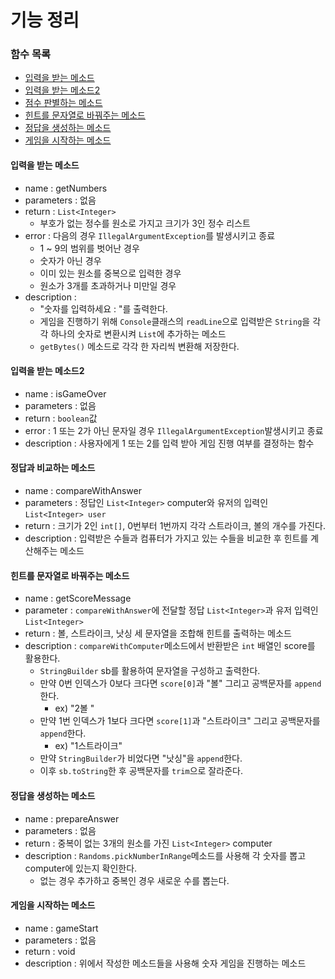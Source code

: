 # 기능 정리

### 함수 목록

- [입력을 받는 메소드](#입력을-받는-메소드)
- [입력을 받는 메소드2](#입력을-받는-메소드2)
- [점수 판별하는 메소드](#정답과-비교하는-메소드)
- [힌트를 문자열로 바꿔주는 메소드](#힌트를-문자열로-바꿔주는-메소드)
- [정답을 생성하는 메소드](#정답을-생성하는-메소드)
- [게임을 시작하는 메소드](#게임을-시작하는-메소드)

#### 입력을 받는 메소드

- name : getNumbers
- parameters : 없음
- return : `List<Integer>`
    - 부호가 없는 정수를 원소로 가지고 크기가 3인 정수 리스트
- error : 다음의 경우 `IllegalArgumentException`를 발생시키고 종료
    - 1 ~ 9의 범위를 벗어난 경우
    - 숫자가 아닌 경우
    - 이미 있는 원소를 중복으로 입력한 경우
    - 원소가 3개를 초과하거나 미만일 경우
- description :
    - "숫자를 입력하세요 : "를 출력한다.
    - 게임을 진행하기 위해 `Console`클래스의 `readLine`으로 입력받은 `String`을 각각 하나의 숫자로 변환시켜 `List`에 추가하는 메소드
    - `getBytes()` 메소드로 각각 한 자리씩 변환해 저장한다.

#### 입력을 받는 메소드2

- name : isGameOver
- parameters : 없음
- return : `boolean`값
- error : 1 또는 2가 아닌 문자일 경우 `IllegalArgumentException`발생시키고 종료
- description : 사용자에게 1 또는 2를 입력 받아 게임 진행 여부를 결정하는 함수

#### 정답과 비교하는 메소드

- name : compareWithAnswer
- parameters : 정답인 `List<Integer>` computer와 유저의 입력인 `List<Integer> user`
- return : 크기가 2인 `int[]`, 0번부터 1번까지 각각 스트라이크, 볼의 개수를 가진다.
- description : 입력받은 수들과 컴퓨터가 가지고 있는 수들을 비교한 후 힌트를 계산해주는 메소드

#### 힌트를 문자열로 바꿔주는 메소드

- name : getScoreMessage
- parameter : `compareWithAnswer`에 전달할 정답 `List<Integer>`과 유저 입력인 `List<Integer>`
- return : 볼, 스트라이크, 낫싱 세 문자열을 조합해 힌트를 출력하는 메소드
- description : `compareWithComputer`메소드에서 반환받은 `int` 배열인 score를 활용한다.
    - `StringBuilder` sb를 활용하여 문자열을 구성하고 출력한다.
    - 만약 0번 인덱스가 0보다 크다면 `score[0]`과 "볼" 그리고 공백문자를 `append`한다.
        - ex) "2볼 "
    - 만약 1번 인덱스가 1보다 크다면 `score[1]`과 "스트라이크" 그리고 공백문자를 `append`한다.
        - ex) "1스트라이크"
    - 만약 `StringBuilder`가 비었다면 "낫싱"을 `append`한다.
    - 이후 `sb.toString`한 후 공백문자를 `trim`으로 잘라준다.

#### 정답을 생성하는 메소드

- name : prepareAnswer
- parameters : 없음
- return : 중복이 없는 3개의 원소를 가진 `List<Integer>` computer
- description : `Randoms.pickNumberInRange`메소드를 사용해 각 숫자를 뽑고 computer에 있는지 확인한다.
    - 없는 경우 추가하고 중복인 경우 새로운 수를 뽑는다.

#### 게임을 시작하는 메소드

- name : gameStart
- parameters : 없음
- return : void
- description : 위에서 작성한 메소드들을 사용해 숫자 게임을 진행하는 메소드

